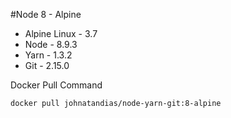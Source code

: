 #Node 8 - Alpine
- Alpine Linux - 3.7
- Node - 8.9.3
- Yarn - 1.3.2
- Git - 2.15.0

Docker Pull Command
```console
docker pull johnatandias/node-yarn-git:8-alpine
```